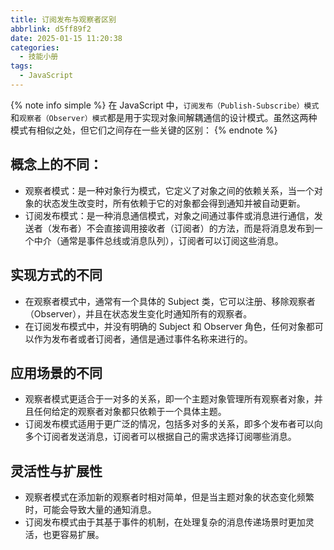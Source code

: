 ```yaml
---
title: 订阅发布与观察者区别
abbrlink: d5ff89f2
date: 2025-01-15 11:20:38
categories:
  - 技能小册
tags:
  - JavaScript
---
```


{% note info simple %}
在 JavaScript 中，`订阅发布（Publish-Subscribe）模式`和`观察者（Observer）模式`都是用于实现对象间解耦通信的设计模式。虽然这两种模式有相似之处，但它们之间存在一些关键的区别：
{% endnote %}

## 概念上的不同：

- 观察者模式：是一种对象行为模式，它定义了对象之间的依赖关系，当一个对象的状态发生改变时，所有依赖于它的对象都会得到通知并被自动更新。
- 订阅发布模式：是一种消息通信模式，对象之间通过事件或消息进行通信，发送者（发布者）不会直接调用接收者（订阅者）的方法，而是将消息发布到一个中介（通常是事件总线或消息队列），订阅者可以订阅这些消息。

## 实现方式的不同

- 在观察者模式中，通常有一个具体的 Subject 类，它可以注册、移除观察者（Observer），并且在状态发生变化时通知所有的观察者。
- 在订阅发布模式中，并没有明确的 Subject 和 Observer 角色，任何对象都可以作为发布者或者订阅者，通信是通过事件名称来进行的。

## 应用场景的不同

- 观察者模式更适合于一对多的关系，即一个主题对象管理所有观察者对象，并且任何给定的观察者对象都只依赖于一个具体主题。
- 订阅发布模式适用于更广泛的情况，包括多对多的关系，即多个发布者可以向多个订阅者发送消息，订阅者可以根据自己的需求选择订阅哪些消息。

## 灵活性与扩展性

- 观察者模式在添加新的观察者时相对简单，但是当主题对象的状态变化频繁时，可能会导致大量的通知消息。
- 订阅发布模式由于其基于事件的机制，在处理复杂的消息传递场景时更加灵活，也更容易扩展。
